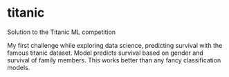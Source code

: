 # titanic
Solution to the Titanic ML competition

My first challenge while exploring data science, predicting survival with the famous titanic dataset. Model predicts survival based on gender and survival of family members. This works better than any fancy classification models.
